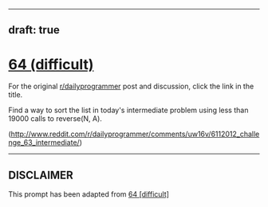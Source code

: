 ---
draft: true
----

# [64 (difficult)](https://www.reddit.com/r/dailyprogrammer/comments/uw185/6112012_challenge_64_difficult/)

For the original [r/dailyprogrammer](https://www.reddit.com/r/dailyprogrammer/) post and discussion, click the link in the title.

Find a way to sort the list in today's intermediate problem using less than 19000 calls to reverse(N, A).

(http://www.reddit.com/r/dailyprogrammer/comments/uw16v/6112012_challenge_63_intermediate/)

----
## **DISCLAIMER**
This prompt has been adapted from [64 [difficult]](https://www.reddit.com/r/dailyprogrammer/comments/uw185/6112012_challenge_64_difficult/
)
